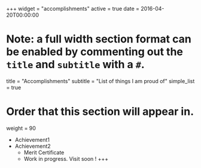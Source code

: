 +++
widget = "accomplishments"
active = true
date = 2016-04-20T00:00:00

# Note: a full width section format can be enabled by commenting out the `title` and `subtitle` with a `#`.
title = "Accomplishments"
subtitle = "List of things I am proud of"
simple_list = true

# Order that this section will appear in.
weight = 90
- Achievement1
- Achievement2
  - Merit Certificate
  - Work in progress. Visit soon !
+++
